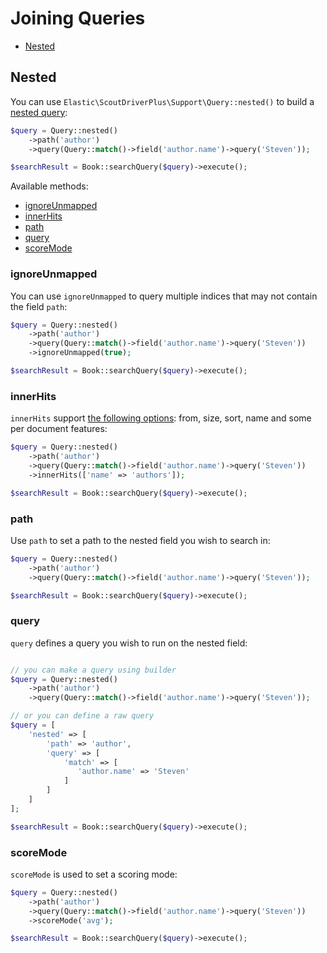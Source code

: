 # Joining Queries

* [Nested](#nested)

## Nested

You can use `Elastic\ScoutDriverPlus\Support\Query::nested()` to build a [nested query](https://www.elastic.co/guide/en/elasticsearch/reference/current/query-dsl-nested-query.html#query-dsl-nested-query):

```php
$query = Query::nested()
    ->path('author')
    ->query(Query::match()->field('author.name')->query('Steven'));

$searchResult = Book::searchQuery($query)->execute();
```

Available methods:

* [ignoreUnmapped](#nested-ignore-unmapped)
* [innerHits](#nested-inner-hits)
* [path](#nested-path)
* [query](#nested-query)
* [scoreMode](#nested-score-mode)

### <a name="nested-ignore-unmapped"></a> ignoreUnmapped

You can use `ignoreUnmapped` to query multiple indices that may not contain the field `path`:

```php
$query = Query::nested()
    ->path('author')
    ->query(Query::match()->field('author.name')->query('Steven'))
    ->ignoreUnmapped(true);

$searchResult = Book::searchQuery($query)->execute();
```

### <a name="nested-inner-hits"></a> innerHits

`innerHits` support [the following options](https://www.elastic.co/guide/en/elasticsearch/reference/current/inner-hits.html#inner-hits-options): from, size, sort, name and some per document features:

```php
$query = Query::nested()
    ->path('author')
    ->query(Query::match()->field('author.name')->query('Steven'))
    ->innerHits(['name' => 'authors']);

$searchResult = Book::searchQuery($query)->execute();
```

### <a name="nested-path"></a> path

Use `path` to set a path to the nested field you wish to search in:

```php
$query = Query::nested()
    ->path('author')
    ->query(Query::match()->field('author.name')->query('Steven'));

$searchResult = Book::searchQuery($query)->execute();
``` 

### <a name="nested-query"></a> query

`query` defines a query you wish to run on the nested field:

```php

// you can make a query using builder
$query = Query::nested()
    ->path('author')
    ->query(Query::match()->field('author.name')->query('Steven'));

// or you can define a raw query
$query = [
    'nested' => [
        'path' => 'author',
        'query' => [
            'match' => [
               'author.name' => 'Steven'
            ]
        ]
    ]
];

$searchResult = Book::searchQuery($query)->execute();
``` 

### <a name="nested-score-mode"></a> scoreMode

`scoreMode` is used to set a scoring mode:

```php
$query = Query::nested()
    ->path('author')
    ->query(Query::match()->field('author.name')->query('Steven'))
    ->scoreMode('avg');

$searchResult = Book::searchQuery($query)->execute();
```
